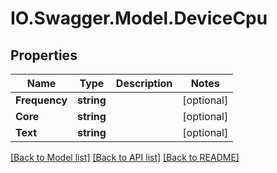 # IO.Swagger.Model.DeviceCpu
## Properties

Name | Type | Description | Notes
------------ | ------------- | ------------- | -------------
**Frequency** | **string** |  | [optional] 
**Core** | **string** |  | [optional] 
**Text** | **string** |  | [optional] 

[[Back to Model list]](../README.md#documentation-for-models) [[Back to API list]](../README.md#documentation-for-api-endpoints) [[Back to README]](../README.md)


